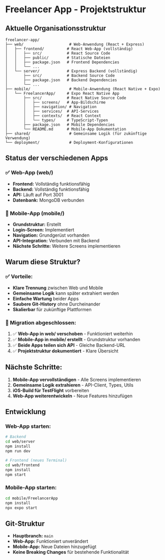 # Freelancer App - Projektstruktur

## Aktuelle Organisationsstruktur

```
freelancer-app/
├── web/                    # Web-Anwendung (React + Express)
│   ├── frontend/          # React Web-App (vollständig)
│   │   ├── src/           # React Source Code
│   │   ├── public/        # Statische Dateien
│   │   ├── package.json   # Frontend Dependencies
│   │   └── ...
│   └── server/            # Express Backend (vollständig)
│       ├── src/           # Backend Source Code
│       ├── package.json   # Backend Dependencies
│       └── ...
├── mobile/                 # Mobile-Anwendung (React Native + Expo)
│   └── FreelancerApp/     # Expo React Native App
│       ├── src/           # React Native Source Code
│       │   ├── screens/   # App-Bildschirme
│       │   ├── navigation/ # Navigation
│       │   ├── services/  # API-Services
│       │   ├── contexts/  # React Context
│       │   └── types/     # TypeScript-Typen
│       ├── package.json   # Mobile Dependencies
│       └── README.md      # Mobile-App Dokumentation
├── shared/                 # Gemeinsame Logik (für zukünftige Verwendung)
└── deployment/             # Deployment-Konfigurationen
```

## Status der verschiedenen Apps

### ✅ Web-App (web/)
- **Frontend:** Vollständig funktionsfähig
- **Backend:** Vollständig funktionsfähig
- **API:** Läuft auf Port 3001
- **Datenbank:** MongoDB verbunden

### 🚧 Mobile-App (mobile/)
- **Grundstruktur:** Erstellt
- **Login-Screen:** Implementiert
- **Navigation:** Grundgerüst vorhanden
- **API-Integration:** Verbunden mit Backend
- **Nächste Schritte:** Weitere Screens implementieren

## Warum diese Struktur?

### ✅ Vorteile:
- **Klare Trennung** zwischen Web und Mobile
- **Gemeinsame Logik** kann später extrahiert werden
- **Einfache Wartung** beider Apps
- **Saubere Git-History** ohne Durcheinander
- **Skalierbar** für zukünftige Plattformen

### 🔄 Migration abgeschlossen:
1. ✅ **Web-App in web/ verschoben** - Funktioniert weiterhin
2. ✅ **Mobile-App in mobile/ erstellt** - Grundstruktur vorhanden
3. ✅ **Beide Apps teilen sich API** - Gleiche Backend-URL
4. ✅ **Projektstruktur dokumentiert** - Klare Übersicht

## Nächste Schritte:
1. **Mobile-App vervollständigen** - Alle Screens implementieren
2. **Gemeinsame Logik extrahieren** - API-Client, Types, Utils
3. **iOS-Build für TestFlight** vorbereiten
4. **Web-App weiterentwickeln** - Neue Features hinzufügen

## Entwicklung

### Web-App starten:
```bash
# Backend
cd web/server
npm install
npm run dev

# Frontend (neues Terminal)
cd web/frontend
npm install
npm start
```

### Mobile-App starten:
```bash
cd mobile/FreelancerApp
npm install
npx expo start
```

## Git-Struktur
- **Hauptbranch:** `main`
- **Web-App:** Funktioniert unverändert
- **Mobile-App:** Neue Dateien hinzugefügt
- **Keine Breaking Changes** für bestehende Funktionalität
